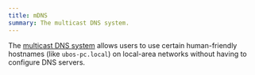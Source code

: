 ```yaml
---
title: mDNS
summary: The multicast DNS system.
---
```


The [multicast DNS system](https://en.wikipedia.org/wiki/Multicast_DNS)
allows users to use certain human-friendly hostnames (like ``ubos-pc.local``)
on local-area networks without having to configure DNS servers.
